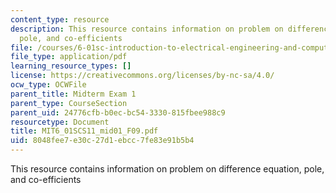 ```yaml
---
content_type: resource
description: This resource contains information on problem on difference equation,
  pole, and co-efficients
file: /courses/6-01sc-introduction-to-electrical-engineering-and-computer-science-i-spring-2011/8048fee7e30c27d1ebcc7fe83e91b5b4_MIT6_01SCS11_mid01_F09.pdf
file_type: application/pdf
learning_resource_types: []
license: https://creativecommons.org/licenses/by-nc-sa/4.0/
ocw_type: OCWFile
parent_title: Midterm Exam 1
parent_type: CourseSection
parent_uid: 24776cfb-b0ec-bc54-3330-815fbee988c9
resourcetype: Document
title: MIT6_01SCS11_mid01_F09.pdf
uid: 8048fee7-e30c-27d1-ebcc-7fe83e91b5b4
---
```

This resource contains information on problem on difference equation, pole, and co-efficients